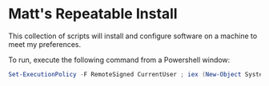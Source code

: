 # Matt's Repeatable Install

This collection of scripts will install and configure software on
a machine to meet my preferences.

To run, execute the following command from a Powershell window:

```powershell
Set-ExecutionPolicy -F RemoteSigned CurrentUser ; iex (New-Object System.Net.WebClient).downloadstring('https://raw.githubusercontent.com/QuakeMatt/repeatable-install/master/iex.ps1')
```
